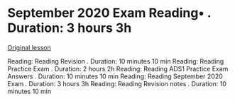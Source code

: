 # September 2020 Exam Reading• . Duration: 3 hours 3h

[Original lesson](https://www.coursera.org/learn/uol-algorithms-and-data-structures-1/supplement/MDRHw/september-2020-exam)

Reading: Reading Revision . Duration: 10 minutes 10 min Reading: Reading Practice Exam . Duration: 2 hours 2h Reading: Reading ADS1 Practice Exam Answers . Duration: 10 minutes 10 min Reading: Reading September 2020 Exam . Duration: 3 hours 3h Reading: Reading Revision notes . Duration: 10 minutes 10 min

